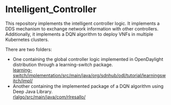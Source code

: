 # Intelligent_Controller
This repository implements the intelligent controller logic. It implements a DDS mechanism to exchange network information with other controllers. Additionally, it implements a DQN algorithm to deploy VNFs in multiple Kubernetes clusters.

There are two folders: 
- One containing the global controller logic implemented in OpenDaylight distribution through a learning-switch package.<br/>  [learning-switch/implementation/src/main/java/org/sdnhub/odl/tutorial/learningswitch/impl/](learning-switch/implementation/src/main/java/org/sdnhub/odl/tutorial/learningswitch/impl/)
- Another containing the implemented package of a DQN algorithm using Deep Java Library.<br/>  [rlalgo/src/main/java/com/rlresallo/](rlalgo/src/main/java/com/rlresallo/)
